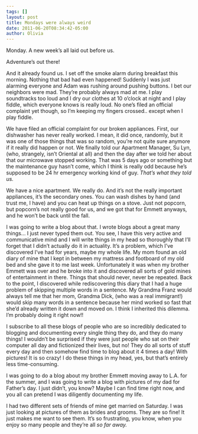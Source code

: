 ```yaml
---
tags: []
layout: post
title: Mondays were always weird
date: 2011-06-20T08:34:42-05:00
author: Olivia
---
```


Monday. A new week’s all laid out before us.

Adventure’s out there!

And it already found us. I set off the smoke alarm during breakfast this morning. Nothing that bad had even happened! Suddenly I was just alarming everyone and Adam was rushing around pushing buttons. I bet our neighbors were mad. They’re probably always mad at me. I play soundtracks too loud and I dry our clothes at 10 o’clock at night and I play fiddle, which everyone knows is really loud. No one’s filed an official complaint yet though, so I’m keeping my fingers crossed.. except when I play fiddle.

We have filed an official complaint for our broken appliances. First, our dishwasher has never really worked. I mean, it did once, randomly, but it was one of those things that was so random, you’re not quite sure anymore if it really did happen or not. We finally told our Apartment Manager, Su Lyn, (who, strangely, isn’t Oriental at all) and then the day after we told her about that our microwave stopped working. That was 5 days ago or something but the maintenance guy hasn’t come, which I think is really odd because he’s supposed to be 24 hr emergency working kind of guy. _That’s what they told us._

We have a nice apartment. We really do. And it’s not the really important appliances, it’s the secondary ones. You can wash dishes by hand (and trust me, I have) and you can heat up things on a stove. Just not popcorn, but popcorn’s not really good for us, and we got that for Emmett anyways, and he won’t be back until the fall.

I was going to write a blog about that. I wrote blogs about a great many things… I just never typed them out. You see, I have this very active and communicative mind and I will write things in my head so thoroughly that I’ll forget that I didn’t actually do it in actuality. It’s a problem, which I’ve discovered I’ve had for years, maybe my whole life. My mom found an old diary of mine that I kept in between my mattress and footboard of my old bed and she gave it to me last week. Unfortunately it was when my brother Emmett was over and he broke into it and discovered all sorts of gold mines of entertainment in there. Things that should never, never be repeated. Back to the point, I discovered while rediscovering this diary that I had a huge problem of skipping multiple words in a sentence. My Grandma Franz would always tell me that her mom, Grandma Dick, (who was a real immigrant!) would skip many words in a sentence because her mind worked so fast that she’d already written it down and moved on. I think I inherited this dilemma. I’m probably doing it right now!!

I subscribe to all these blogs of people who are so incredibly dedicated to blogging and documenting every single thing they do, and they do many things! I wouldn’t be surprised if they were just people who sat on their computer all day and fictionized their lives, but no! They do all sorts of stuff every day and then somehow find time to blog about it 4 times a day! With pictures! It is so crazy! I do these things in my head, yes, but that’s entirely less time-consuming.

I was going to do a blog about my brother Emmett moving away to L.A. for the summer, and I was going to write a blog with pictures of my dad for Father’s day. I just didn’t, you know? Maybe I can find time right now, and you all can pretend I was diligently documenting my life.

I had two different sets of friends of mine get married on Saturday. I was just looking at pictures of them as brides and grooms. They are so fine! It just makes me want to see them. It’s so frustrating, you know, when you enjoy so many people and they’re all _so far away._
